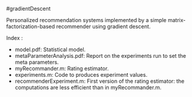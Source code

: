 #gradientDescent

Personalized recommendation systems implemented by a simple matrix-factorization-based recommender using gradient descent.

Index : 
- model.pdf: Statistical model.
- metaParameterAnalysis.pdf: Report on the experiments run to set the meta parameters.
- myRecommander.m: Rating estimator.
- experiments.m: Code to produces experiment values.
- recommenderExperiment.m: First version of the rating estimator: the computations are less efficient than in myRecommander.m.
